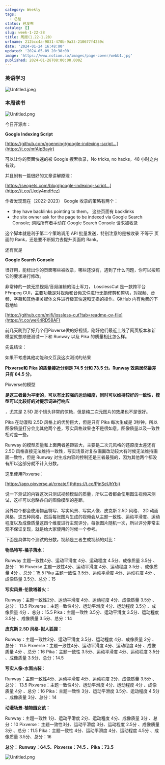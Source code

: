 ```yaml
---
category: Weekly
tags:
  - 总结
status: 已发布
catalog: []
slug: week-1-22-28
title: 周报(1.22-1.28)
urlname: 212bcc4a-9831-470b-9a33-210677f4259c
date: '2024-01-24 16:48:00'
updated: '2024-05-09 20:38:00'
image: 'https://www.notion.so/images/page-cover/webb1.jpg'
published: 2024-01-28T08:00:00.000Z
---
```


### 英语学习


![Untitled.jpeg](https://prod-files-secure.s3.us-west-2.amazonaws.com/5d24fe63-e567-4804-86f9-9fdc62e13082/13f89310-e18e-4344-b5f8-95c58ff07f1e/Untitled.jpeg?X-Amz-Algorithm=AWS4-HMAC-SHA256&X-Amz-Content-Sha256=UNSIGNED-PAYLOAD&X-Amz-Credential=ASIAZI2LB4662ILDR6LT%2F20250417%2Fus-west-2%2Fs3%2Faws4_request&X-Amz-Date=20250417T053955Z&X-Amz-Expires=3600&X-Amz-Security-Token=IQoJb3JpZ2luX2VjEM3%2F%2F%2F%2F%2F%2F%2F%2F%2F%2FwEaCXVzLXdlc3QtMiJGMEQCIH%2FUaC0APsnsY0Ilzb%2FBpKhn0xlLpD79OJvW3WBpECq%2FAiB%2Bnn8%2FzWc6qzCYahj54tfHqzIOviz77YC4EJkoI1zNZir%2FAwhWEAAaDDYzNzQyMzE4MzgwNSIMYaJC3pEwo6gPLWC2KtwDmHwDR%2Ba%2BUdpZpXK%2BxgKbQ5q0xXWKNxrBQl76XWtNeufX3xwdD7XnuK1ZMdFqiawKtKKc5B3Fj8aUtbfME3WFpLeMV8LaisMGD0qDGGakcVmx9WiZGHgLC60Xg%2Bgs4DHTWM0FFEaqv0fwUfqorxYrhQHc2o2WYyRLRrpUv8JHDUxaVKbHPMPmwB0NWRCSK2YHI8mU09hmK3Wrs8CXfYttMTv4IbJ2dlgHev2bfNv8lMljQYlgFvNDJwk6Km7kq%2Ftdku8QhSv80hVKZOfKx71rVALcakslF1fLWLO24YLwjT9VKlg5Iiz5iq0Oy%2FEnJnNOZFjmwcCzYvj%2BaDjj0BpaAwLlLNTEwEZaNA2oyLbVJRiyax6BOsQ%2BN8rDV%2F%2FRTvjGd8y%2FrPim0FiMOems4m0ziyn8Z4p0Qp0G%2BVIzL6dnjzu8lFSZ4FRxCVnuV8StIJjfJ0Qy6NHz56DcJTeYn3GCPm6q2D4ShNZ9TP10ErMhw7V9%2BjaKnYwAI7CUlznoPAVLDMRZ8c9cuwaaf0nmZubqTZmhMQBD4evzzZymaz%2FnlWfj89X5Y%2FXAE%2F4LODBWQGzpkbEd6b1fIiw%2Fv37FMw5ReHxR0jTKe0d0Z1x2fatxB20Y5W32jvw46O2PXCww25OCwAY6pgHhM0rKf5n1jiXC%2F3hgOaHo0tYx1ZnPmkxmeu8G006%2F2VxpFhyAvcihvYpOBjGtrdI77A71RDGi78WO1XpQkgqABdGO6hHGYoTmMEXY1J21T7eW1bh9f60in4mF7QnmjKBYP%2F4GoeMsdhgYHGj7gi1tEG2exh0wpflJIY2iSMmO0PM2B4ARxrd5M5NR2u6Jj2FuvQ26enbil1KPK9npRmxJTyw%2FoVVN&X-Amz-Signature=5175e469ed9fac39641dfdd2e705197476b897eed2b4e57e745782564c50fd04&X-Amz-SignedHeaders=host&x-id=GetObject)


### 本周读书


![Untitled.png](https://prod-files-secure.s3.us-west-2.amazonaws.com/5d24fe63-e567-4804-86f9-9fdc62e13082/4230a01f-03e6-45a7-9f78-5892b7e77e85/Untitled.png?X-Amz-Algorithm=AWS4-HMAC-SHA256&X-Amz-Content-Sha256=UNSIGNED-PAYLOAD&X-Amz-Credential=ASIAZI2LB4662ILDR6LT%2F20250417%2Fus-west-2%2Fs3%2Faws4_request&X-Amz-Date=20250417T053955Z&X-Amz-Expires=3600&X-Amz-Security-Token=IQoJb3JpZ2luX2VjEM3%2F%2F%2F%2F%2F%2F%2F%2F%2F%2FwEaCXVzLXdlc3QtMiJGMEQCIH%2FUaC0APsnsY0Ilzb%2FBpKhn0xlLpD79OJvW3WBpECq%2FAiB%2Bnn8%2FzWc6qzCYahj54tfHqzIOviz77YC4EJkoI1zNZir%2FAwhWEAAaDDYzNzQyMzE4MzgwNSIMYaJC3pEwo6gPLWC2KtwDmHwDR%2Ba%2BUdpZpXK%2BxgKbQ5q0xXWKNxrBQl76XWtNeufX3xwdD7XnuK1ZMdFqiawKtKKc5B3Fj8aUtbfME3WFpLeMV8LaisMGD0qDGGakcVmx9WiZGHgLC60Xg%2Bgs4DHTWM0FFEaqv0fwUfqorxYrhQHc2o2WYyRLRrpUv8JHDUxaVKbHPMPmwB0NWRCSK2YHI8mU09hmK3Wrs8CXfYttMTv4IbJ2dlgHev2bfNv8lMljQYlgFvNDJwk6Km7kq%2Ftdku8QhSv80hVKZOfKx71rVALcakslF1fLWLO24YLwjT9VKlg5Iiz5iq0Oy%2FEnJnNOZFjmwcCzYvj%2BaDjj0BpaAwLlLNTEwEZaNA2oyLbVJRiyax6BOsQ%2BN8rDV%2F%2FRTvjGd8y%2FrPim0FiMOems4m0ziyn8Z4p0Qp0G%2BVIzL6dnjzu8lFSZ4FRxCVnuV8StIJjfJ0Qy6NHz56DcJTeYn3GCPm6q2D4ShNZ9TP10ErMhw7V9%2BjaKnYwAI7CUlznoPAVLDMRZ8c9cuwaaf0nmZubqTZmhMQBD4evzzZymaz%2FnlWfj89X5Y%2FXAE%2F4LODBWQGzpkbEd6b1fIiw%2Fv37FMw5ReHxR0jTKe0d0Z1x2fatxB20Y5W32jvw46O2PXCww25OCwAY6pgHhM0rKf5n1jiXC%2F3hgOaHo0tYx1ZnPmkxmeu8G006%2F2VxpFhyAvcihvYpOBjGtrdI77A71RDGi78WO1XpQkgqABdGO6hHGYoTmMEXY1J21T7eW1bh9f60in4mF7QnmjKBYP%2F4GoeMsdhgYHGj7gi1tEG2exh0wpflJIY2iSMmO0PM2B4ARxrd5M5NR2u6Jj2FuvQ26enbil1KPK9npRmxJTyw%2FoVVN&X-Amz-Signature=72d53810bf9094128e21f19dde1d0aba6ed6b7cf410210a629a138a6c75a75a6&X-Amz-SignedHeaders=host&x-id=GetObject)


今日开源库：


**Google Indexing Script**


[https://github.com/goenning/google-indexing-script…](https://t.co/mfAipBayir)


可以让你的页面快速的被 Google 搜索收录，No tricks, no hacks，48 小时之内有效。

并且附有一篇很好的文章讲解原理：


[https://seogets.com/blog/google-indexing-script…](https://t.co/Uxdy4mdHez)


作者发现现在（2022-2023） Google 收录的策略有两个：

- they have backlinks pointing to them， 这些页面有 backlinks
- the site owner ask for the page to be indexed via Google Search Console; 网站所有者手动在 Google Search Console 请求被收录

这个脚本就是利于第二个策略调用 API 批量发送，特别注意的是被收录 不等于 页面的 Rank，还是要不断努力去提升页面的 Rank。

还有就是


**Google Search Console**


很好用，能标出你的页面哪些被收录，哪些还没有，遇到了什么问题，你可以按照它的要求进行修改。


非常棒的一款无损视频/音频编辑的瑞士军刀， LosslessCut 是一款跨平台 FFmpeg GUI，主要功能是对视频和音频文件进行无损修剪和剪切，对视频、音频、字幕和其他相关媒体文件进行极其快速和无损的操作。GitHub 内有免费的下载地址


[https://github.com/mifi/lossless-cut?tab=readme-ov-file](https://t.co/weK4RD58AF)


前几天刷到了好几个用Pixverse做的好视频，刚好他们最近上线了网页版本和新模型就想顺便测试一下和 Runway 以及 Pika 的质量相比怎么样。

先说结论：

如果不考虑其他功能和交互我这次测试的结果


**Pixverse和 Pika 的质量接近分别是 74.5 分和 73.5 分。Runway 效果居然最差只有 64.5 分。**


Pixverse的模型


**是这三者最为平衡的，可以有比较强的运动幅度，同时可以维持较好的一致性，模型可以比较好的对提示词进行响应**


，尤其是 2.5D 那个镜头非常的惊艳，但是纯二次元图片的效果也不是很好。

Pika 在动漫和 2.5D 风格上的优势巨大，但是只有 Pika 每次生成是 3秒钟，所以图像质量打分会比其他两个差，写实风格效果也不是很如意，图像质量以及一致性相对差一些。

Runway 的模型质量和上面两者差距较大，主要是二次元风格的还原度太差还有 2.5D 风格直接无法维持一致性，写实场景对复杂画面改动较大有时候无法维持画面一致性，但是 Runway 对生成内容的控制还是三者最强的，因为其他两个都没有所以这部分就不计入分数。

这里使用Pixverse：


[https://app.pixverse.ai/create/](https://t.co/PjnSeUhYbi)


说一下测试的内容这次只测试视频模型的质量，所以三者都会使用图生视频来测试，这样可以忽略各自的图像模型的差距。

另外每个都会使用物品特写、写实风景、写实人像、皮克斯 2.5D 风格、 2D 动画风格，这五种风格，然后每张图片生成的视频会从主题一致性、运动平滑度、运动程度以及成像质量这四个维度进行主观评分，每张图片随机一次，所以评分非常主观不保证复现，就是给大家使用的时候一个参考。

下面是具体每个测试的分数，视频是三者生成视频的对比：


**物品特写-橘子落水：**


Runway   主题一致性4分、运动平滑度 4分、运动程度 4.5分、成像质量 3.5分 、总分： 16
Pixverse 主题一致性4分、运动平滑度 4分、运动程度 3.5分 、成像质量 4分 、总分：15.5
Pika 主题一致性 3.5分、运动平滑度 4分、运动程度 4分 、成像质量 3.5分、总分：15


**写实风景-伦敦塔着火：**


Runway：主题一致性2分、运动平滑度 4分、运动程度 4分、成像质量 3.5分 、总分： 13.5
Pixverse：主题一致性4分、运动平滑度 4分、运动程度 3.5分 、成像质量 4分 、总分：15.5
Pika：主题一致性 3.5分、运动平滑度 3.5分、运动程度 3.5分 、成像质量 3.5分、总分：14


**皮克斯 2.5D 风格-拟人狐狸：**


Runway：主题一致性2分、运动平滑度 3.5分、运动程度 4分、成像质量 2分 、总分： 11.5
Pixverse：主题一致性4分、运动平滑度 4分、运动程度 4分 、成像质量 4分 、总分：16
Pika：主题一致性 3.5分、运动平滑度 4分、运动程度 3.5分 、成像质量 3.5分、总分：14.5


**写实人像-水面古装：**


Runway：主题一致性4分、运动平滑度 4分、运动程度 2分、成像质量 3.5分 、总分： 13.5
Pixverse：主题一致性4分、运动平滑度 4分、运动程度 4分 、成像质量 4分 、总分：16
Pika：主题一致性 3分、运动平滑度 3.5分、运动程度 4.5分 、成像质量 3分、总分：14


**动漫场景-植物园女孩：**


Runway：主题一致性 1分、运动平滑度 2分、运动程度 4分、成像质量 3分 、总分：10
Pixverse：主题一致性3分、运动平滑度 3分、运动程度 2.5分 、成像质量 3分 、总分：11.5
Pika：主题一致性 4分、运动平滑度 4分、运动程度 4.5分 、成像质量 3.5分、总分：16


**总分： Runway：64.5、Pixverse：74.5 、Pika：73.5**


![Untitled.png](https://prod-files-secure.s3.us-west-2.amazonaws.com/5d24fe63-e567-4804-86f9-9fdc62e13082/8e04e5ad-2b05-4144-8058-53bf010acfd3/Untitled.png?X-Amz-Algorithm=AWS4-HMAC-SHA256&X-Amz-Content-Sha256=UNSIGNED-PAYLOAD&X-Amz-Credential=ASIAZI2LB4662ILDR6LT%2F20250417%2Fus-west-2%2Fs3%2Faws4_request&X-Amz-Date=20250417T053955Z&X-Amz-Expires=3600&X-Amz-Security-Token=IQoJb3JpZ2luX2VjEM3%2F%2F%2F%2F%2F%2F%2F%2F%2F%2FwEaCXVzLXdlc3QtMiJGMEQCIH%2FUaC0APsnsY0Ilzb%2FBpKhn0xlLpD79OJvW3WBpECq%2FAiB%2Bnn8%2FzWc6qzCYahj54tfHqzIOviz77YC4EJkoI1zNZir%2FAwhWEAAaDDYzNzQyMzE4MzgwNSIMYaJC3pEwo6gPLWC2KtwDmHwDR%2Ba%2BUdpZpXK%2BxgKbQ5q0xXWKNxrBQl76XWtNeufX3xwdD7XnuK1ZMdFqiawKtKKc5B3Fj8aUtbfME3WFpLeMV8LaisMGD0qDGGakcVmx9WiZGHgLC60Xg%2Bgs4DHTWM0FFEaqv0fwUfqorxYrhQHc2o2WYyRLRrpUv8JHDUxaVKbHPMPmwB0NWRCSK2YHI8mU09hmK3Wrs8CXfYttMTv4IbJ2dlgHev2bfNv8lMljQYlgFvNDJwk6Km7kq%2Ftdku8QhSv80hVKZOfKx71rVALcakslF1fLWLO24YLwjT9VKlg5Iiz5iq0Oy%2FEnJnNOZFjmwcCzYvj%2BaDjj0BpaAwLlLNTEwEZaNA2oyLbVJRiyax6BOsQ%2BN8rDV%2F%2FRTvjGd8y%2FrPim0FiMOems4m0ziyn8Z4p0Qp0G%2BVIzL6dnjzu8lFSZ4FRxCVnuV8StIJjfJ0Qy6NHz56DcJTeYn3GCPm6q2D4ShNZ9TP10ErMhw7V9%2BjaKnYwAI7CUlznoPAVLDMRZ8c9cuwaaf0nmZubqTZmhMQBD4evzzZymaz%2FnlWfj89X5Y%2FXAE%2F4LODBWQGzpkbEd6b1fIiw%2Fv37FMw5ReHxR0jTKe0d0Z1x2fatxB20Y5W32jvw46O2PXCww25OCwAY6pgHhM0rKf5n1jiXC%2F3hgOaHo0tYx1ZnPmkxmeu8G006%2F2VxpFhyAvcihvYpOBjGtrdI77A71RDGi78WO1XpQkgqABdGO6hHGYoTmMEXY1J21T7eW1bh9f60in4mF7QnmjKBYP%2F4GoeMsdhgYHGj7gi1tEG2exh0wpflJIY2iSMmO0PM2B4ARxrd5M5NR2u6Jj2FuvQ26enbil1KPK9npRmxJTyw%2FoVVN&X-Amz-Signature=3a826d3a56ded7405895eae6c5769815dc7a04c58114728ccc926c904ffb5139&X-Amz-SignedHeaders=host&x-id=GetObject)

